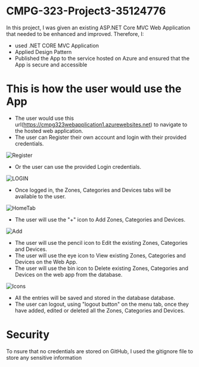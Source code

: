 # CMPG-323-Project3-35124776
In this project, I was given an existing ASP.NET Core MVC Web Application that needed 
to be enhanced and improved. Therefore, I: 
  * used .NET CORE MVC Application 
  * Applied Design Pattern
  * Published the App to the service hosted on Azure and ensured that the App is secure and accessible

# This is how the user would use the App
  * The user would use this url(https://cmpg323webapplication1.azurewebsites.net) to navigate to the hosted web application.
  * The user can Register their own account and login with their provided credentials.
  
   ![Register](https://user-images.githubusercontent.com/90704811/193010714-6128c60d-14f4-41c0-ba7b-a74a6a25c455.png)

    
  * Or the user can use the provided Login credentials.
  
   ![LOGIN](https://user-images.githubusercontent.com/90704811/193010423-e25acfd3-bb0f-4490-8bd9-c0b6fe423776.png)

   
  * Once logged in, the Zones, Categories and Devices tabs will be available to the user. 
  
   ![HomeTab](https://user-images.githubusercontent.com/90704811/193009300-48689f72-f610-49e3-b643-920963aa7b27.png)
   
  * The user will use the "+" icon to Add Zones, Categories and Devices.
  
   ![Add](https://user-images.githubusercontent.com/90704811/193009869-3d283f9f-135b-4e9e-8e5d-0dad5d3db501.png) 
   
  * The user will use the pencil icon to Edit the existing Zones, Categories and Devices.
  * The user will use the eye icon to View existing Zones, Categories and Devices on the Web App.
  * The user will use the bin icon to Delete existing Zones, Categories and Devices on the web app from the database.
  
   ![Icons](https://user-images.githubusercontent.com/90704811/193010600-46d3a83b-0e32-4787-9b05-e0644fb3bc57.png)
   
  * All the entries will be saved and stored in the database database. 
  * The user can logout, using "logout button" on the menu tab, once they have added, edited or deleted all the Zones, Categories and Devices.

# Security
  To nsure that no credentials are stored on GitHub, I used the gitignore file to store any sensitive information
